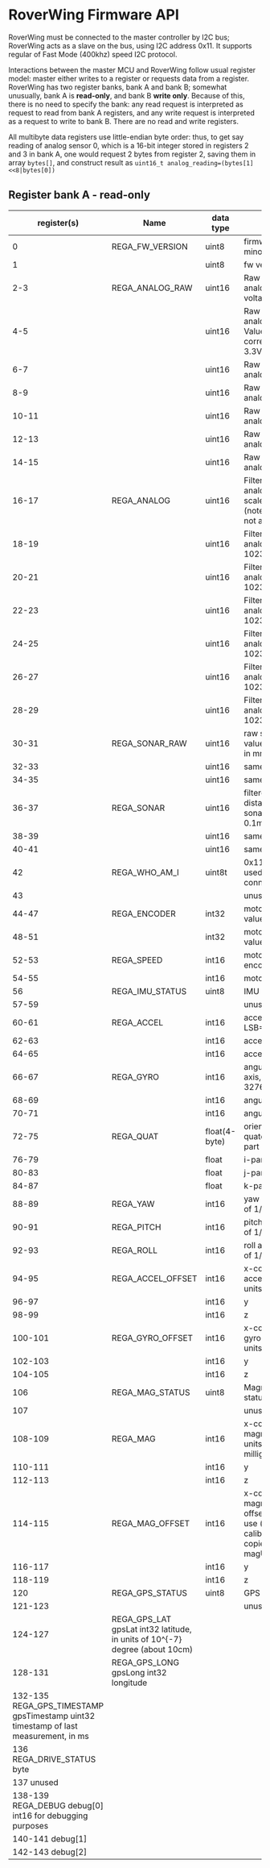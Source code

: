 # RoverWing Firmware API

RoverWing must be connected to the master controller by I2C bus;
RoverWing acts as a slave on the bus, using I2C address  0x11. It supports
regular of Fast Mode (400khz) speed I2C protocol.

Interactions between the master MCU and RoverWing follow usual register model:
master either writes to a register or requests data from a register. RoverWing
has two register banks, bank A and bank B; somewhat unusually,  bank  A is
**read-only**, and bank  B **write only**. Because of this, there is no need to
specify the bank: any read request is interpreted as request to read from bank
A registers, and any write request is interpreted as a request to write to bank B.
There are no  read and write registers.

All multibyte data registers use little-endian byte order: thus, to get say
reading of analog sensor 0, which is a 16-bit integer stored in registers 2 and
3 in bank A, one would request 2 bytes from register 2, saving them in array
`bytes[]`, and  construct result as
`uint16_t analog_reading=(bytes[1]<<8|bytes[0])`

## Register bank A - read-only

|register(s)|  Name              | data type      |           Value | comment |
|------------|-------------------| ---------------|-----------------| --------|
| 0          | REGA_FW_VERSION   |    uint8       | firmware version - minor|
| 1          |                   |     uint8      | fw version major|
| 2-3        | REGA_ANALOG_RAW   |  uint16        | Raw reading of analog 0 (battery voltage), 0-1023;
| 4-5        |                   |  uint16        | Raw reading of analog 1, 0-1023. Value of 1023 corresponds to 3.3V|
| 6-7        |                   |  uint16        | Raw reading of analog 2, 0-1023|
| 8-9        |                   |  uint16        | Raw reading of analog 3, 0-1023|
| 10-11      |                   |  uint16        | Raw reading of analog 4, 0-1023|
| 12-13      |                   |  uint16        | Raw reading of analog 5, 0-1023|
| 14-15      |                   |  uint16        | Raw reading of analog 6, 0-1023|
| 16-17      | REGA_ANALOG       |  uint16        | Filtered reading of analog 0 (voltage), scale 0-10230 (note: it 10230 is not a typo!)|
| 18-19      |                   |  uint16        | Filtered reading of analog 1, scale 0-10230 |
| 20-21      |                   |  uint16        | Filtered reading of analog 2, scale 0-10230 |
| 22-23      |                   |  uint16        | Filtered reading of analog 3, scale 0-10230 |
| 24-25      |                   |  uint16        | Filtered reading of analog 4, scale 0-10230 |
| 26-27      |                   |  uint16        | Filtered reading of analog 5, scale 0-10230 |
| 28-29      |                   |  uint16        | Filtered reading of analog 6, scale 0-10230 |
| 30-31      | REGA_SONAR_RAW    |  uint16        | raw sonar distance values for sonar1, in mm
| 32-33      |                   |  uint16        | same for  sonar2
| 34-35      |                   |  uint16        | same for sonar3
| 36-37      | REGA_SONAR        |  uint16        |   filtered sonar distance for sonar1, in units of 0.1mm
| 38-39      |                   |  uint16        | same for sonar2
| 40-41      |                   |  uint16        | same for sonar3
| 42         | REGA_WHO_AM_I     |  uint8t        | 0x11 (decimal 17); used for testing connection
| 43         |                   |                | unused
| 44-47      | REGA_ENCODER      |   int32        | motor1 encoder value, in ticks
| 48-51      |                   |   int32        | motor2 encoder value, in ticks
| 52-53      | REGA_SPEED        |   int16        | motor 1 speed, in encoder ticks/s
| 54-55      |                   |   int16        | motor 2 speed
| 56         | REGA_IMU_STATUS   |   uint8        | IMU status
| 57-59      |                   |                | unused
| 60-61      | REGA_ACCEL        |   int16        | acceleration x, LSB=1/16384 g
| 62-63      |                   |   int16        | acceleration y
| 64-65      |                   |   int16        | acceleration z
| 66-67      | REGA_GYRO         |   int16        | angular speed x-axis, LSB=250.0 / 32768.0 deg/s
| 68-69      |                   |   int16        | angular speed y
| 70-71      |                   |   int16        | angular speed z
| 72-75      | REGA_QUAT         |   float(4-byte)| orientation as quaternion, real part
| 76-79      |                   |   float        | i-part
| 80-83      |                   |   float        | j-part
| 84-87      |                   |   float        | k-part
| 88-89      | REGA_YAW          |   int16        | yaw angle, in units of 1/10 degree
| 90-91      | REGA_PITCH        |   int16        | pitch angle, in units of 1/10 degree
| 92-93      | REGA_ROLL         |   int16        | roll  angle, in units of 1/10 degree
| 94-95      | REGA_ACCEL_OFFSET |   int16        | x-component of accel offset, in raw units
| 96-97      |                   |   int16        | y
| 98-99      |                   |   int16        | z
| 100-101    | REGA_GYRO_OFFSET  |   int16        | x-component of gyro offset, in raw units
| 102-103    |                   |   int16        | y
| 104-105    |                   |   int16        | z
| 106        | REGA_MAG_STATUS   |   uint8        | Magnetometer status
| 107        |                   |                | unused
| 108-109    | REGA_MAG          |   int16        | x-compoment of magnetic field, in units of 0.92 milligauss=0.092uT
| 110-111    |                   |   int16        | y
| 112-113    |                   |   int16        | z
| 114-115    | REGA_MAG_OFFSET   |   int16        | x-component  of magnetometer offset currently in use (either from calibration of copied form magUsrOffset)
| 116-117    |                   |   int16        | y
| 118-119    |                   |   int16        | z
| 120        | REGA_GPS_STATUS   |   uint8        | GPS status
| 121-123    |                   |                | unused
| 124-127    | REGA_GPS_LAT   gpsLat              int32  latitude, in units of 10^{-7} degree (about 10cm)
| 128-131    | REGA_GPS_LONG  gpsLong             int32  longitude
| 132-135 REGA_GPS_TIMESTAMP gpsTimestamp    uint32 timestamp of last measurement, in ms
| 136    REGA_DRIVE_STATUS                   byte
| 137    unused
| 138-139 REGA_DEBUG        debug[0]         int16  for debugging purposes
| 140-141                   debug[1]
| 142-143                   debug[2]
